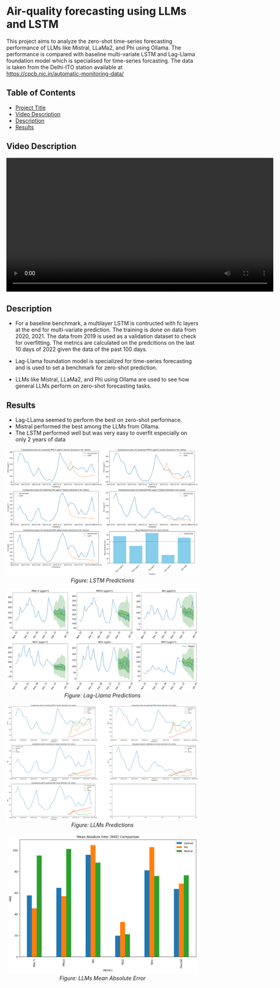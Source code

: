 # Air-quality forecasting using LLMs and LSTM

This project aims to analyze the zero-shot time-series forecasting performance of LLMs like Mistral, LLaMa2, and Phi using Ollama. The performance is compared with baseline multi-variate LSTM and Lag-Llama foundation model which is specialised for time-series forcasting. The data is taken from the Delhi-ITO station available at https://cpcb.nic.in/automatic-monitoring-data/ 


## Table of Contents
- [Project Title](#project-title)
- [Video Description](#video-description)
- [Description](#description)
- [Results](#results)

## Video Description

<p align="center">
  <video width="700" controls>
    <source src="img/video.mp4" type="video/mp4">
    Your browser does not support the video tag.
  </video>
</p>


## Description

 - For a baseline benchmark, a multilayer LSTM is contructed with fc layers at the end for multi-variate prediction. The training is done on data from 2020, 2021. The data from 2019 is used as a validation dataset to check for overfitting. The metrics are calculated on the predcitions on the last 10 days of 2022 given the data of the past 100 days.

 - Lag-Llama foundation model is specialized for time-series forecasting and is used to set a benchmark for zero-shot prediction.

 - LLMs like Mistral, LLaMa2, and Phi using Ollama are used to see how general LLMs perform on zero-shot forecasting tasks. 

## Results

 - Lag-LLama seemed to perform the best on zero-shot performace. 
 - Mistral performed the best among the LLMs from Ollama.
 - The LSTM performed well but was very easy to overfit especially on only 2 years of data

<p align="center">
  <img src="img/lstm.png" alt="LSTM Predictions", width = 700>
  <br>
  <em>Figure: LSTM Predictions</em>
</p>

<p align="center">
  <img src="img/lagllama.png" alt="Lag-Llama Predictions", width = 700>
  <br>
  <em>Figure: Lag-Llama Predictions</em>
</p>

<p align="center">
  <img src="img/ollama.png" alt="LLMs Predictions">
  <br>
  <em>Figure: LLMs Predictions</em>
</p>

<p align="center">
  <img src="img/ollama_mae.png" alt="LLMs MAE", width = 500>
  <br>
  <em>Figure: LLMs Mean Absolute Error</em>
</p>